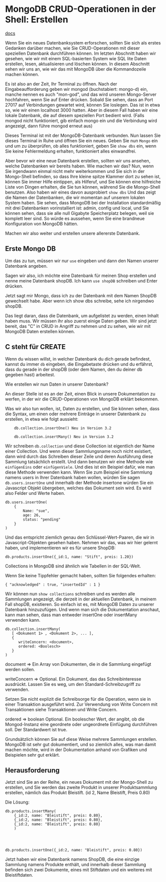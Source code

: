# MongoDB CRUD-Operationen in der Shell: Erstellen

[docs](https://www.mongodb.com/docs/manual/crud/)

Wenn Sie ein neues Datenbanksystem erforschen, sollten Sie sich als erstes Gedanken darüber machen, wie Sie CRUD-Operationen mit dieser speziellen Datenbank durchführen können. Im letzten Abschnitt haben wir gesehen, wie wir mit einem SQL-basierten System wie SQL lite Daten erstellen, lesen, aktualisieren und löschen können. In diesem Abschnitt sehen wir uns an, wie wir das mit MongoDB über die Kommandozeile machen können.


Es ist also an der Zeit, Ihr Terminal zu öffnen. Nach der Eingabeaufforderung geben wir mongod (buchstabiert: mongo-d) ein, manche nennen es auch "mon-god", und das wird unseren Mongo-Server hochfahren, wenn Sie auf Enter drücken. Sobald Sie sehen, dass an Port 27017 auf Verbindungen gewartet wird, können Sie loslegen. Das ist in etwa so, wie wir einen localhost 3000 hatten. Aber in diesem Fall haben wir eine lokale Datenbank, die auf diesem speziellen Port bedient wird. (Falls mongod nicht funktioniert, gib einfach mongo ein und die Verbindung wird angezeigt, dann führe mongod erneut aus)

Dieses Terminal ist mit der MongoDB-Datenbank verbunden. Nun lassen Sie dieses Terminal in Ruhe und öffnen Sie ein neues. Geben Sie nun ```Mongo``` ein und um zu überprüfen, ob alles funktioniert, geben Sie ```show dbs``` ein, wenn Sie keine Fehlermeldung erhalten, funktioniert alles einwandfrei.


Aber bevor wir eine neue Datenbank erstellen, sollten wir uns ansehen, welche Datenbanken wir bereits haben. Wie machen wir das? Nun, wenn Sie irgendwann einmal nicht mehr weiterkommen und Sie sich in der Mongo-Shell befinden, so dass Ihre kleine spitze Klammer dort zu sehen ist, können Sie immer Hilfe eintippen, als Hilferuf, und Sie können eine hilfreiche Liste von Dingen erhalten, die Sie tun können, während Sie die Mongo-Shell benutzen. Also haben wir eines davon ausprobiert ```show dbs``` Und das zeigt die Namen der Datenbanken, die wir momentan auf unserem lokalen System haben. Sie sehen, dass MongoDB bei der Installation standardmäßig mit drei Datenbanken vorinstalliert ist: admin, config und local, und Sie können sehen, dass sie alle null Gigabyte Speicherplatz belegen, weil sie komplett leer sind. So würde es aussehen, wenn Sie eine brandneue Konfiguration von MongoDB hätten.

Machen wir also weiter und erstellen unsere allererste Datenbank.

## Erste Mongo DB

Um das zu tun, müssen wir nur ```use``` eingeben und dann den Namen unserer Datenbank angeben.

Sagen wir also, ich möchte eine Datenbank für meinen Shop erstellen und nenne meine Datenbank shopDB. Ich kann ```use shopDB``` schreiben und Enter drücken.

Jetzt sagt mir Mongo, dass ich zu der Datenbank mit dem Namen ShopDB gewechselt habe. Aber wenn ich show dbs schreibe, sehe ich nirgendwo shopDB.

Das liegt daran, dass die Datenbank, um aufgelistet zu werden, einen Inhalt haben muss. Wir müssen ihr also zuerst einige Daten geben. Wir sind jetzt bereit, das "C" in CRUD in Angriff zu nehmen und zu sehen, wie wir mit MongoDB Daten erstellen können.

## C steht für CREATE

Wenn du wissen willst, in welcher Datenbank du dich gerade befindest, kannst du immer ```db``` eingeben, die Eingabetaste drücken und du erfährst, dass du gerade in der shopDB (oder dem Namen, den du deiner db gegeben hast) arbeitest.

Wie erstellen wir nun Daten in unserer Datenbank?

An dieser Stelle ist es an der Zeit, einen Blick in unsere Dokumentation zu werfen, in der wir die CRUD-Operationen von MongoDB erklärt bekommen.

Was wir also tun wollen, ist, Daten zu erstellen, und Sie können sehen, dass die Syntax, um einen oder mehrere Einträge in unserer Datenbank zu erstellen, in etwa wie folgt aussieht:

```
    db.collection.insertOne() Neu in Version 3.2

    db.collection.insertMany() Neu in Version 3.2
```

Wir schreiben ```db.collection``` und diese Collection ist eigentlich der Name einer Collection. Und wenn dieser Sammlungsname noch nicht existiert, dann wird durch das Schreiben dieser Zeile und deren Ausführung diese Sammlung tatsächlich erstellt. Und dann benutzen wir eine Methode wie ```einfügenEins``` oder ```einfügenViele```. Und dies ist ein Beispiel dafür, wie man diese Methode verwenden kann. Wenn Sie zum Beispiel eine Sammlung namens users in Ihrer Datenbank haben wollen, würden Sie sagen ```db.users.insertOne``` und innerhalb der Methode insertone würden Sie ein Javascript Objekt übergeben, welches das Dokument sein wird. Es wird also Felder und Werte haben.

```
db.users.insertOne(
    {
        Name: "sue",
        age: 26,
        status: "pending"
    }
)
```

Und das entspricht ziemlich genau den Schlüssel-Wert-Paaren, die wir in Javascript-Objekten gesehen haben. Nehmen wir das, was wir hier gelernt haben, und implementieren wir es für unsere ShopDB:

```
db.products.insertOne({_id:1, name: "Stift", preis: 1.20})
```

Collections in MongoDB sind ähnlich wie Tabellen in der SQL-Welt.

Wenn Sie keine Tippfehler gemacht haben, sollten Sie folgendes erhalten:

```
{ "acknowledged" : true, "insertedId" : 1 }
```

Wir können nun ```show collections``` schreiben und es werden alle Sammlungen angezeigt, die derzeit in der aktuellen Datenbank, in meinem Fall shopDB, existieren. So einfach ist es, mit MongoDB Daten zu unserer Datenbank hinzuzufügen. Und wenn man sich die Dokumentation anschaut, kann man sehen, dass man entweder insertOne oder insertMany verwenden kann.

```
db.collection.insertMany(
   [ <Dokument 1> , <Dokument 2>, ... ],
   {
      writeConcern: <document>,
      ordered: <Boolesch>
   }
)
```
document => Ein Array von Dokumenten, die in die Sammlung eingefügt werden sollen.

writeConcern => Optional. Ein Dokument, das das Schreibinteresse ausdrückt. Lassen Sie es weg, um den Standard-Schreibzugriff zu verwenden.

Setzen Sie nicht explizit die Schreibsorge für die Operation, wenn sie in einer Transaktion ausgeführt wird. Zur Verwendung von Write Concern mit Transaktionen siehe Transaktionen und Write Concern.

ordered => boolean Optional. Ein boolescher Wert, der angibt, ob die Mongod-Instanz eine geordnete oder ungeordnete Einfügung durchführen soll. Der Standardwert ist true.

Grundsätzlich können Sie auf diese Weise mehrere Sammlungen erstellen.
MongoDB ist sehr gut dokumentiert, und so ziemlich alles, was man damit machen möchte, wird in der Dokumentation anhand von Grafiken und Beispielen sehr gut erklärt.

## Herausforderung
Jetzt sind Sie an der Reihe, ein neues Dokument mit der Mongo-Shell zu erstellen, und Sie werden das zweite Produkt in unserer Produktsammlung erstellen, nämlich das Produkt Bleistift. (id 2, Name Bleistift, Preis 0.80)

Die Lösung:

```
db.products.insertMany(
    {_id:2, name: "Bleistift", preis: 0.80},
    {_id:2, name: "Bleistift", preis: 0.80},
    {_id:2, name: "Bleistift", preis: 0.80}
    )




db.products.insertOne({_id:2, name: "Bleistift", preis: 0.80})
```

Jetzt haben wir eine Datenbank namens ShopDB, die eine einzige Sammlung namens Produkte enthält, und innerhalb dieser Sammlung befinden sich zwei Dokumente, eines mit Stiftdaten und ein weiteres mit Bleistiftdaten.